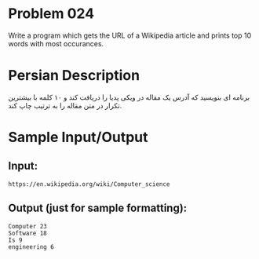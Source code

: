# Problem 024
Write a program which gets the URL of a Wikipedia article
and prints top 10 words with most occurances.


# Persian Description
برنامه ای بنویسید که آدرس یک مقاله در ویکی پدیا را دریافت کند و ۱۰ کلمه با بیشترین تکرار در متن مقاله را به ترتیب چاپ کند.

# Sample Input/Output

## Input:
```
https://en.wikipedia.org/wiki/Computer_science
```

## Output (just for sample formatting): 
```
Computer 23
Software 18
Is 9
engineering 6
```
